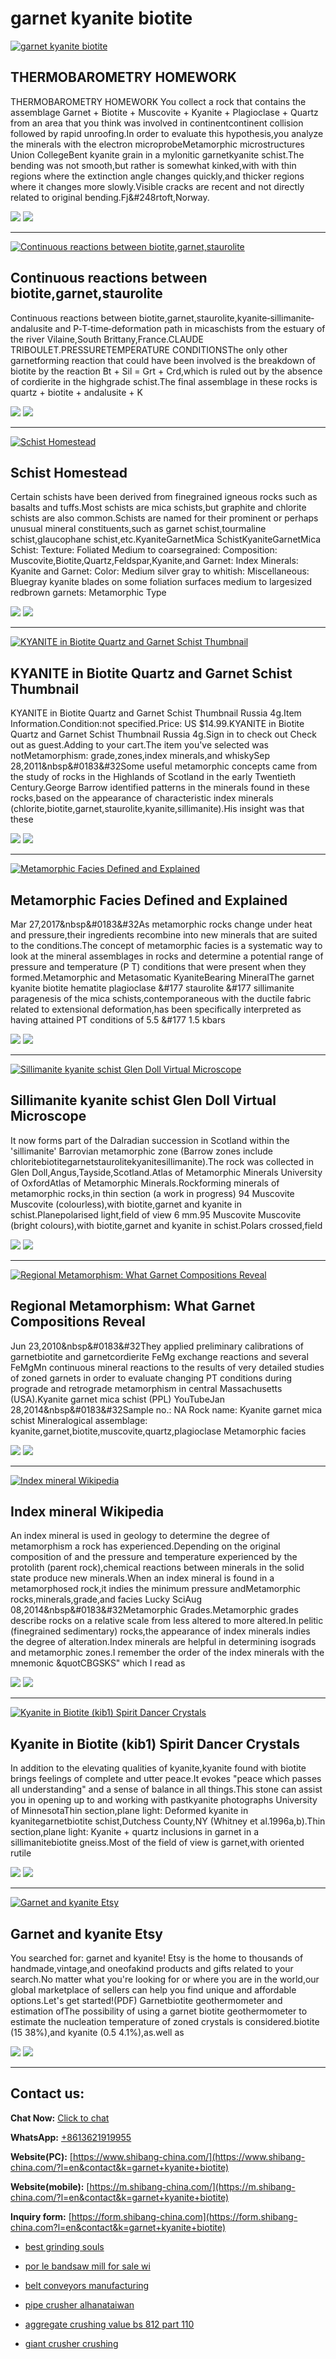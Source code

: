 # garnet kyanite biotite

<a href="https://swt.shibang-china.com/?l=en&img&k=garnet+kyanite+biotite" target="_blank">![garnet kyanite biotite](http://static.shibang-china.com/all-800x300/755.jpg)</a>

## THERMOBAROMETRY HOMEWORK
THERMOBAROMETRY HOMEWORK You collect a rock that contains the assemblage Garnet + Biotite + Muscovite + Kyanite + Plagioclase + Quartz from an area that you think was involved in continentcontinent collision followed by rapid unroofing.In order to evaluate this hypothesis,you analyze the minerals with the electron microprobeMetamorphic microstructures Union CollegeBent kyanite grain in a mylonitic garnetkyanite schist.The bending was not smooth,but rather is somewhat kinked,with with thin regions where the extinction angle changes quickly,and thicker regions where it changes more slowly.Visible cracks are recent and not directly related to original bending.Fj&#248rtoft,Norway.


<a href="https://whatsapp.shibangsoft.com/WhatsApp.php" target="_blank" title="WhatsApp">![](http://static.shibang-china.com/icon/whatsapp.png)</a> <a href="https://swt.shibang-china.com/?l=en&icon&k=garnet+kyanite+biotite" target="_blank">![](http://static.shibang-china.com/icon/chat-en.png)</a>

---

<a href="https://swt.shibang-china.com/?l=en&img&k=garnet+kyanite+biotite" target="_blank">![Continuous reactions between biotite,garnet,staurolite](http://static.shibang-china.com/all-800x300/937.jpg)</a>

## Continuous reactions between biotite,garnet,staurolite
Continuous reactions between biotite,garnet,staurolite,kyanite‐sillimanite‐andalusite and P‐T‐time‐deformation path in micaschists from the estuary of the river Vilaine,South Brittany,France.CLAUDE TRIBOULET.PRESSURETEMPERATURE CONDITIONSThe only other garnetforming reaction that could have been involved is the breakdown of biotite by the reaction Bt + Sil = Grt + Crd,which is ruled out by the absence of cordierite in the highgrade schist.The final assemblage in these rocks is quartz + biotite + andalusite + K


<a href="https://whatsapp.shibangsoft.com/WhatsApp.php" target="_blank" title="WhatsApp">![](http://static.shibang-china.com/icon/whatsapp.png)</a> <a href="https://swt.shibang-china.com/?l=en&icon&k=garnet+kyanite+biotite" target="_blank">![](http://static.shibang-china.com/icon/chat-en.png)</a>

---

<a href="https://swt.shibang-china.com/?l=en&img&k=garnet+kyanite+biotite" target="_blank">![Schist Homestead](http://static.shibang-china.com/all-800x300/317.jpg)</a>

## Schist Homestead
Certain schists have been derived from finegrained igneous rocks such as basalts and tuffs.Most schists are mica schists,but graphite and chlorite schists are also common.Schists are named for their prominent or perhaps unusual mineral constituents,such as garnet schist,tourmaline schist,glaucophane schist,etc.KyaniteGarnetMica SchistKyaniteGarnetMica Schist: Texture: Foliated Medium to coarsegrained: Composition: Muscovite,Biotite,Quartz,Feldspar,Kyanite,and Garnet: Index Minerals: Kyanite and Garnet: Color: Medium silver gray to whitish: Miscellaneous: Bluegray kyanite blades on some foliation surfaces medium to largesized redbrown garnets: Metamorphic Type


<a href="https://whatsapp.shibangsoft.com/WhatsApp.php" target="_blank" title="WhatsApp">![](http://static.shibang-china.com/icon/whatsapp.png)</a> <a href="https://swt.shibang-china.com/?l=en&icon&k=garnet+kyanite+biotite" target="_blank">![](http://static.shibang-china.com/icon/chat-en.png)</a>

---

<a href="https://swt.shibang-china.com/?l=en&img&k=garnet+kyanite+biotite" target="_blank">![KYANITE in Biotite Quartz and Garnet Schist Thumbnail](http://static.shibang-china.com/all-800x300/671.jpg)</a>

## KYANITE in Biotite Quartz and Garnet Schist Thumbnail
KYANITE in Biotite Quartz and Garnet Schist Thumbnail Russia 4g.Item Information.Condition:not specified.Price: US $14.99.KYANITE in Biotite Quartz and Garnet Schist Thumbnail Russia 4g.Sign in to check out Check out as guest.Adding to your cart.The item you've selected was notMetamorphism: grade,zones,index minerals,and whiskySep 28,2011&nbsp&#0183&#32Some useful metamorphic concepts came from the study of rocks in the Highlands of Scotland in the early Twentieth Century.George Barrow identified patterns in the minerals found in these rocks,based on the appearance of characteristic index minerals (chlorite,biotite,garnet,staurolite,kyanite,sillimanite).His insight was that these


<a href="https://whatsapp.shibangsoft.com/WhatsApp.php" target="_blank" title="WhatsApp">![](http://static.shibang-china.com/icon/whatsapp.png)</a> <a href="https://swt.shibang-china.com/?l=en&icon&k=garnet+kyanite+biotite" target="_blank">![](http://static.shibang-china.com/icon/chat-en.png)</a>

---

<a href="https://swt.shibang-china.com/?l=en&img&k=garnet+kyanite+biotite" target="_blank">![Metamorphic Facies Defined and Explained](http://static.shibang-china.com/all-800x300/1119.jpg)</a>

## Metamorphic Facies Defined and Explained
Mar 27,2017&nbsp&#0183&#32As metamorphic rocks change under heat and pressure,their ingredients recombine into new minerals that are suited to the conditions.The concept of metamorphic facies is a systematic way to look at the mineral assemblages in rocks and determine a potential range of pressure and temperature (P T) conditions that were present when they formed.Metamorphic and Metasomatic KyaniteBearing MineralThe garnet kyanite biotite hematite plagioclase &#177 staurolite &#177 sillimanite paragenesis of the mica schists,contemporaneous with the ductile fabric related to extensional deformation,has been specifically interpreted as having attained PT conditions of 5.5 &#177 1.5 kbars


<a href="https://whatsapp.shibangsoft.com/WhatsApp.php" target="_blank" title="WhatsApp">![](http://static.shibang-china.com/icon/whatsapp.png)</a> <a href="https://swt.shibang-china.com/?l=en&icon&k=garnet+kyanite+biotite" target="_blank">![](http://static.shibang-china.com/icon/chat-en.png)</a>

---

<a href="https://swt.shibang-china.com/?l=en&img&k=garnet+kyanite+biotite" target="_blank">![Sillimanite kyanite schist Glen Doll Virtual Microscope](http://static.shibang-china.com/all-800x300/534.jpg)</a>

## Sillimanite kyanite schist Glen Doll Virtual Microscope
It now forms part of the Dalradian succession in Scotland within the 'sillimanite' Barrovian metamorphic zone (Barrow zones include chloritebiotitegarnetstaurolitekyanitesillimanite).The rock was collected in Glen Doll,Angus,Tayside,Scotland.Atlas of Metamorphic Minerals University of OxfordAtlas of Metamorphic Minerals.Rockforming minerals of metamorphic rocks,in thin section (a work in progress) 94 Muscovite Muscovite (colourless),with biotite,garnet and kyanite in schist.Planepolarised light,field of view 6 mm.95 Muscovite Muscovite (bright colours),with biotite,garnet and kyanite in schist.Polars crossed,field


<a href="https://whatsapp.shibangsoft.com/WhatsApp.php" target="_blank" title="WhatsApp">![](http://static.shibang-china.com/icon/whatsapp.png)</a> <a href="https://swt.shibang-china.com/?l=en&icon&k=garnet+kyanite+biotite" target="_blank">![](http://static.shibang-china.com/icon/chat-en.png)</a>

---

<a href="https://swt.shibang-china.com/?l=en&img&k=garnet+kyanite+biotite" target="_blank">![Regional Metamorphism: What Garnet Compositions Reveal](http://static.shibang-china.com/all-800x300/504.jpg)</a>

## Regional Metamorphism: What Garnet Compositions Reveal
Jun 23,2010&nbsp&#0183&#32They applied preliminary calibrations of garnetbiotite and garnetcordierite FeMg exchange reactions and several FeMgMn continuous mineral reactions to the results of very detailed studies of zoned garnets in order to evaluate changing PT conditions during prograde and retrograde metamorphism in central Massachusetts (USA).Kyanite garnet mica schist (PPL) YouTubeJan 28,2014&nbsp&#0183&#32Sample no.: NA Rock name: Kyanite garnet mica schist Mineralogical assemblage: kyanite,garnet,biotite,muscovite,quartz,plagioclase Metamorphic facies


<a href="https://whatsapp.shibangsoft.com/WhatsApp.php" target="_blank" title="WhatsApp">![](http://static.shibang-china.com/icon/whatsapp.png)</a> <a href="https://swt.shibang-china.com/?l=en&icon&k=garnet+kyanite+biotite" target="_blank">![](http://static.shibang-china.com/icon/chat-en.png)</a>

---

<a href="https://swt.shibang-china.com/?l=en&img&k=garnet+kyanite+biotite" target="_blank">![Index mineral Wikipedia](http://static.shibang-china.com/all-800x300/1109.jpg)</a>

## Index mineral Wikipedia
An index mineral is used in geology to determine the degree of metamorphism a rock has experienced.Depending on the original composition of and the pressure and temperature experienced by the protolith (parent rock),chemical reactions between minerals in the solid state produce new minerals.When an index mineral is found in a metamorphosed rock,it indies the minimum pressure andMetamorphic rocks,minerals,grade,and facies Lucky SciAug 08,2014&nbsp&#0183&#32Metamorphic Grades.Metamorphic grades describe rocks on a relative scale from less altered to more altered.In pelitic (finegrained sedimentary) rocks,the appearance of index minerals indies the degree of alteration.Index minerals are helpful in determining isograds and metamorphic zones.I remember the order of the index minerals with the mnemonic &quotCBGSKS" which I read as


<a href="https://whatsapp.shibangsoft.com/WhatsApp.php" target="_blank" title="WhatsApp">![](http://static.shibang-china.com/icon/whatsapp.png)</a> <a href="https://swt.shibang-china.com/?l=en&icon&k=garnet+kyanite+biotite" target="_blank">![](http://static.shibang-china.com/icon/chat-en.png)</a>

---

<a href="https://swt.shibang-china.com/?l=en&img&k=garnet+kyanite+biotite" target="_blank">![Kyanite in Biotite (kib1) Spirit Dancer Crystals](http://static.shibang-china.com/all-800x300/1279.jpg)</a>

## Kyanite in Biotite (kib1) Spirit Dancer Crystals
In addition to the elevating qualities of kyanite,kyanite found with biotite brings feelings of complete and utter peace.It evokes "peace which passes all understanding" and a sense of balance in all things.This stone can assist you in opening up to and working with pastkyanite photographs University of MinnesotaThin section,plane light: Deformed kyanite in kyanitegarnetbiotite schist,Dutchess County,NY (Whitney et al.1996a,b).Thin section,plane light: Kyanite + quartz inclusions in garnet in a sillimanitebiotite gneiss.Most of the field of view is garnet,with oriented rutile


<a href="https://whatsapp.shibangsoft.com/WhatsApp.php" target="_blank" title="WhatsApp">![](http://static.shibang-china.com/icon/whatsapp.png)</a> <a href="https://swt.shibang-china.com/?l=en&icon&k=garnet+kyanite+biotite" target="_blank">![](http://static.shibang-china.com/icon/chat-en.png)</a>

---

<a href="https://swt.shibang-china.com/?l=en&img&k=garnet+kyanite+biotite" target="_blank">![Garnet and kyanite Etsy](http://static.shibang-china.com/all-800x300/1283.jpg)</a>

## Garnet and kyanite Etsy
You searched for: garnet and kyanite! Etsy is the home to thousands of handmade,vintage,and oneofakind products and gifts related to your search.No matter what you're looking for or where you are in the world,our global marketplace of sellers can help you find unique and affordable options.Let's get started!(PDF) Garnetbiotite geothermometer and estimation ofThe possibility of using a garnet biotite geothermometer to estimate the nucleation temperature of zoned crystals is considered.biotite (15 38%),and kyanite (0.5 4.1%),as.well as


<a href="https://whatsapp.shibangsoft.com/WhatsApp.php" target="_blank" title="WhatsApp">![](http://static.shibang-china.com/icon/whatsapp.png)</a> <a href="https://swt.shibang-china.com/?l=en&icon&k=garnet+kyanite+biotite" target="_blank">![](http://static.shibang-china.com/icon/chat-en.png)</a>

---
## Contact us:

**Chat Now:** [Click to chat](https://swt.shibang-china.com?l=en&contact&k=garnet+kyanite+biotite)

**WhatsApp:**  [+8613621919955](https://whatsapp.shibangsoft.com/WhatsApp.php)

**Website(PC):** [https://www.shibang-china.com/](https://www.shibang-china.com/?l=en&contact&k=garnet+kyanite+biotite)

**Website(mobile):** [https://m.shibang-china.com/](https://m.shibang-china.com/?l=en&contact&k=garnet+kyanite+biotite)

**Inquiry form:** [https://form.shibang-china.com](https://form.shibang-china.com?l=en&contact&k=garnet+kyanite+biotite)

* [best grinding souls](../112/best%20grinding%20souls.md)

* [por le bandsaw mill for sale wi](../118/por%20le%20bandsaw%20mill%20for%20sale%20wi.md)

* [belt conveyors manufacturing](../117/belt%20conveyors%20manufacturing.md)

* [pipe crusher alhanataiwan](../119/pipe%20crusher%20alhanataiwan.md)

* [aggregate crushing value bs 812 part 110](../114/aggregate%20crushing%20value%20bs%20812%20part%20110.md)

* [giant crusher crushing](../120/giant%20crusher%20crushing.md)